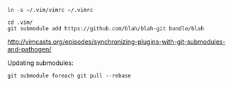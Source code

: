 

	ln -s ~/.vim/vimrc ~/.vimrc

	cd .vim/
	git submodule add https://github.com/blah/blah-git bundle/blah

http://vimcasts.org/episodes/synchronizing-plugins-with-git-submodules-and-pathogen/

Updating submodules:

    git submodule foreach git pull --rebase
